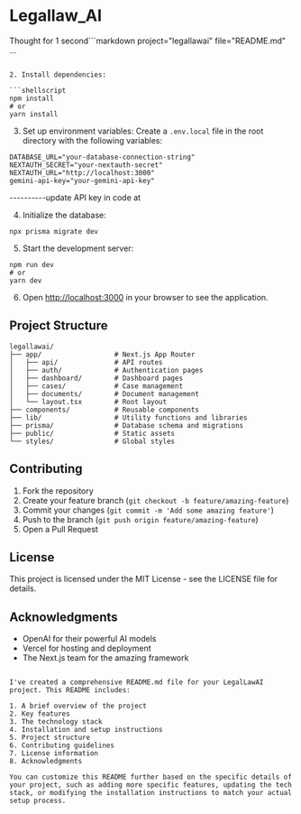 # Legallaw_AI

Thought for 1 second```markdown project="legallawai" file="README.md"
...
```

2. Install dependencies:

```shellscript
npm install
# or
yarn install
```


3. Set up environment variables:
Create a `.env.local` file in the root directory with the following variables:

```plaintext
DATABASE_URL="your-database-connection-string"
NEXTAUTH_SECRET="your-nextauth-secret"
NEXTAUTH_URL="http://localhost:3000"
gemini-api-key="your-gemini-api-key"
```
----------update API key in code at 


4. Initialize the database:

```shellscript
npx prisma migrate dev
```


5. Start the development server:

```shellscript
npm run dev
# or
yarn dev
```


6. Open [http://localhost:3000](http://localhost:3000) in your browser to see the application.


## Project Structure

```plaintext
legallawai/
├── app/                  # Next.js App Router
│   ├── api/              # API routes
│   ├── auth/             # Authentication pages
│   ├── dashboard/        # Dashboard pages
│   ├── cases/            # Case management
│   ├── documents/        # Document management
│   └── layout.tsx        # Root layout
├── components/           # Reusable components
├── lib/                  # Utility functions and libraries
├── prisma/               # Database schema and migrations
├── public/               # Static assets
└── styles/               # Global styles
```

## Contributing

1. Fork the repository
2. Create your feature branch (`git checkout -b feature/amazing-feature`)
3. Commit your changes (`git commit -m 'Add some amazing feature'`)
4. Push to the branch (`git push origin feature/amazing-feature`)
5. Open a Pull Request


## License

This project is licensed under the MIT License - see the LICENSE file for details.

## Acknowledgments

- OpenAI for their powerful AI models
- Vercel for hosting and deployment
- The Next.js team for the amazing framework


```plaintext

I've created a comprehensive README.md file for your LegalLawAI project. This README includes:

1. A brief overview of the project
2. Key features
3. The technology stack
4. Installation and setup instructions
5. Project structure
6. Contributing guidelines
7. License information
8. Acknowledgments

You can customize this README further based on the specific details of your project, such as adding more specific features, updating the tech stack, or modifying the installation instructions to match your actual setup process.
```
